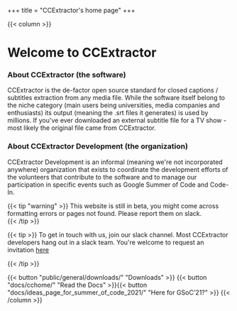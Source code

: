 +++
title = "CCExtractor's home page"
+++

<!-- +++

title = "Compose"
# define chart data here
[data]
  fileLink = "content/projects.csv" # path to where csv is stored
  colors = ["#627c62", "#11819b", "#ef7f1a", "#4e1154"] # chart colors
  columnTitles = ["Section", "Status", "Author"] # optional if no table will be displayed from dataset
  baseChartOn = 3 # number of column the chart(s) and graph should be drawn from # can be overridden directly via shortcode parameter # it's therefore optional
  title = "Projects"
    
+++ -->

{{< column >}}
# Welcome to CCExtractor

### About CCExtractor (the software)
CCExtractor is the de-factor open source standard for closed captions / subtitles extraction from any media file. While the software itself belong to the niche category (main users being universities, media companies and enthusiasts) its output (meaning the .srt files it generates) is used by millions. If you've ever downloaded an external subtitle file for a TV show - most likely the original file came from CCExtractor.

### About CCExtractor Development (the organization)
CCExtractor Development is an informal (meaning we're not incorporated anywhere) organization that exists to coordinate the development efforts of the volunteers that contribute to the software and to manage our participation in specific events such as Google Summer of Code and Code-In.
    

{{< tip "warning" >}}
This website is still in beta, you might come across formatting errors or pages not found. Please report them on slack.    
{{< /tip >}}

{{< tip >}}
To get in touch with us, join our slack channel. Most CCExtractor developers hang out in a slack team. You're welcome to request an invitation [here](/public//general/support/)

{{< /tip >}}

{{< button "public/general/downloads/" "Downloads" >}} {{< button "docs/cchome/" "Read the Docs" >}}{{< button "docs/ideas_page_for_summer_of_code_2021/" "Here for GSoC'21?" >}}
{{< /column >}}


<!-- \~\~META: title = CCExtractor's home page \~\~ -->

<!-- 
#### [Here for Google Summer of Code 2021?](docs/ideas_page_for_summer_of_code_2021)

# User documentation and files

#### [How to chat with the team (for support, to join us, for GSoC, or anything else)](public/general/support)

[What's CCExtractor? (the software, not the organization)](public/general/whatsccextractor)

[About CCExtractor Development (the organization, not the software)](public/general/about_the_org)

[Downloads](public/general/downloads)

[Changelog](https://github.com/CCExtractor/ccextractor/blob/master/docs/CHANGES.TXT)

[Using the command line tool](public/general/command_line_usage)

[Using the Windows GUI](public/general/win_gui_usage)

[Real time demo](http://realtimedemo.ccextractor.org:8080/)
- Currently down, our primary source of data is moving to a new office
and their infrastructure is not yet available.

[Extracting burned-in subtitles](https://abhinavshukla95.wordpress.com/2016/08/18/google-summer-of-code-work-product-submission/)

[Extracting CEA-708 subtitles](public/gsoc/olegkisselef_cea_708)

[Translating subtitles in real time](public/gsoc/translating_captions)

[Using the cross-platform GUI](public/gsoc/olegkisselef_qt_gui)

[Extracting closed captions from a DVD step by step tutorial](public/gsoc/extract_from_DVD)

[Working with HDHomeRun](public/general/Working_with_HDHomeRun)

[Using SPUPNG](public/general/Using_SPUPNG)

[TV samples](public/general/TVSamples)

[Donate](public/general/http://sourceforge.net/donate/index.php?group_id=190832)

[Cool external projects that use subtitles](public/general/coollinkswithsubfs)

# Technical documentation

Most of these pages are the result of Summer of Code work.

[Getting started with our code](public/general/gettingstartedwithourcode)

[Rotating capture system with HDHomeRun](public/general/Rotating_capture_system_with_HDHomeRun)

[Subtitle standards around the world](public/general/Subtitle_standards_around_the_world)

[Regression system](public/gsoc/ccextractor_regression_testing)

[Online real time repository](public/gsoc/2016/abishek/subtitle_downloader)

[Subtitle Downloader (user)](public/gsoc/2016/abishek/subtitle_downloader)

[Subtitle Downloader (technical)](public/gsoc/Subtitle_Extractor_technical_docs)

[DVD Subtitles Technical Documentation GSoC'16](public/gsoc/DVD_Subtitles_Technical_Documentation_GSoC'16)

[Python Extension Module Technical Documentation GSoC'17](public/gsoc/Python_Extension_Module_Technical_Documentation_GSoC'17)

[Python Extension Module Compilation Documentation GSoC'17](public/gsoc/Python_Extension_Module_Compilation_Documentation_GSoC'17)

[Building CCExtractor inside a Vagrant box](public/general/vagrant)

[Activity Extractor (user)](public/codein/activity_extractor_user_docs)

[Activity Extractor (technical)](public/codein/activity_extractor_technical_docs)

# Google Code-in public/ pages

[Google Code-in 2016 task list](public/codein/Google_Code-in_2016_task_list)

[Google Code-in 2017 code-in for designers](public/codein/Google_Code-in_2017_code-in_for_designers)

[Google Code-in 2018](public/codein/google_code-in_2018)

[Google Code-in 2019 Welcome and introduction (start here)](https://gci2019.ccextractor.org)

[Google Code-in 2019 Rust](public/codein/google_code-in_2019/rust)

[Google Code-in 2019 Flutter](public/codein/google_code-in_2019/flutter)

[Google Code-in 2019/
FFmpeg](public/codein/google_code-in_2019/ffmpeg)

[Google Code-in 2019 Mastermind](public/codein/google_code-in_2019/mastermind)

# Summer of Code public/ pages

[Ideas page for Summer of Code 2021](public/gsoc/ideas_page_for_summer_of_code_2021)

[Ideas page for Summer of Code 2020](public/gsoc/ideas_page_for_summer_of_code_2020)

[Ideas page for Summer of Code 2019](public/gsoc/ideas_page_for_summer_of_code_2019)

[Ideas page for Summer of Code 2018](public/gsoc/ideas_page_for_summer_of_code_2018)

[Welcome to Summer of Code 2016](public/gsoc/welcome_to_summer_of_code_2016)

[Welcome to Summer of Code 2015](public/gsoc/welcome_to_summer_of_code_2015)

[Ccextractor Bug Hunt](public/gsoc/ccextractor_Bug_Hunt)

[Ccextractor Tasks](public/gsoc/ccextractor_Tasks)

[CCExtractor unassigned tasks (pick what you like)](public/gsoc/ccextractor_unassigned_tasks_pick_what_like)

[Blog Posts from our Students](public/blog_posts_our_students)

# Season of docs public/ pages

[Ideas page for Season of Docs 2019](public/gsoc/ideas_page_for_season_of_docs_2019)

[Ideas page for Season of Docs 2020](public/gsoc/ideas_page_for_season_of_docs_2020)

#### GSoC Students Project Report

 **2019**

[Amit - Poor Man's Rekognition](public/gsoc/2019/pymit)

[Bowen - PiPot](public/gsoc/2019/vertexc)

[Faiz - Poor Man's Rekognition ](public/gsoc/2019/faizkhan)

[Sarfaraz - Poor Man's Rekognition](public/gsoc/2019/sziraqui)

[Shivam Kumar Jha - Sample Platform](https://github.com/CCExtractor/sample-platform/pulls?utf8=%E2%9C%93&q=is%3Apr+author%3Athealphadollar)

 **2018**

[Archit - FabBits](public/gsoc/2018/achie27)

[Aaditya - Project Nephos](public/gsoc/2018/aaditya)

[Shivam Kumar Jha - Project Nephos](public/gsoc/2018/thealphadollar)

[Saurabh Shrivastava - CCExtractor Web - A web application for subtitle extraction through CCExtractor.](public/gsoc/2018/saurabh)

[Satyam Mittal - The sample platform / Continuous integration](public/gsoc/2018/satyam)

 **2017**

[Diptanshu - Python Extension Module (bindings) for CCExtractor](public/gsoc/2017/diptanshu)

[Saurabh - CCAligner - Word by Word Audio Subtitle Synchronisation](public/gsoc/2017/saurabh)

[Satyam - Sample platform improvements (Windows testing)](public/gsoc/2017/satyam)

 **2016**

[Willem - Sample platform iteration 2](public/gsoc/2016/willem)

[Abishek - Subtitle Extractor and CCExtractor improvements](public/gsoc/2016/abhishek/projects)

[Abhinav - Extract hard-coded subtitles from video streams](public/gsoc/2016/abhinav)

[Shruti - News shot classification](public/gsoc/2016/shruti)

[Rishabh - DVD Subtitle Extraction](public/gsoc/2016/rishabh)

[Ruslan - Real-time Repository and website](public/gsoc/2016/ruslan)

[Vasanth - Commercial detection](public/gsoc/2016/vasanth)

 **2015**

[Willem - Sample submission platform / CCExtractor improvements](public/gsoc/2015/willem)

[Nurendra - Sentiment Analysis / Realtime Translation with Google Translate/Apertium](public/gsoc/2015/nurendra)

# Summer of Code private pages

[People](docs/privategsoc/People)

[Technical Resources](docs/privategsoc/technical_resources)

[Planned absences](docs/privategsoc/Planned_absences)

# Contract work

[How to hire CCExtractor developers](public/general/how_to_hire_us)

# Miscellaneous resources about things that interest us

[Rust](public/general/rust_resources/rust)

[Flutter](public/general/flutter_resources/flutter)

[Preparing for interviews (Silicon Valley style )](public/general/misc/interview_preparation)

[Useful linux tools](public/general/misc/Useful_linux_tools)

[Articles about vim (the editor)](public/general/misc/vim) -->
